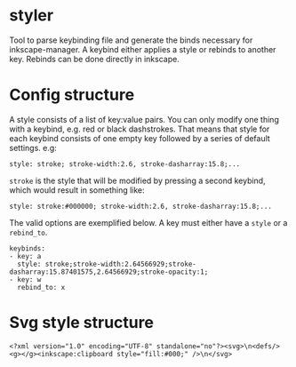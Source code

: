 # styler
Tool to parse keybinding file and generate the binds necessary for inkscape-manager.
A keybind either applies a style or rebinds to another key. Rebinds can be done directly in inkscape.

# Config structure
A style consists of a list of key:value pairs. You can only modify one thing with a keybind, e.g. red or black dashstrokes.
That means that style for each keybind consists of one empty key followed by a series of default settings. e.g:
```
style: stroke; stroke-width:2.6, stroke-dasharray:15.8;...
```
`stroke` is the style that will be modified by pressing a second keybind, which would result in something like:
```
style: stroke:#000000; stroke-width:2.6, stroke-dasharray:15.8;...
```

The valid options are exemplified below. A key must either have a `style` or a `rebind_to`.
```
keybinds:
- key: a
  style: stroke;stroke-width:2.64566929;stroke-dasharray:15.87401575,2.64566929;stroke-opacity:1;
- key: w
  rebind_to: x
```

# Svg style structure
```
<?xml version="1.0" encoding="UTF-8" standalone="no"?><svg>\n<defs/><g></g><inkscape:clipboard style="fill:#000;" />\n</svg>
```
